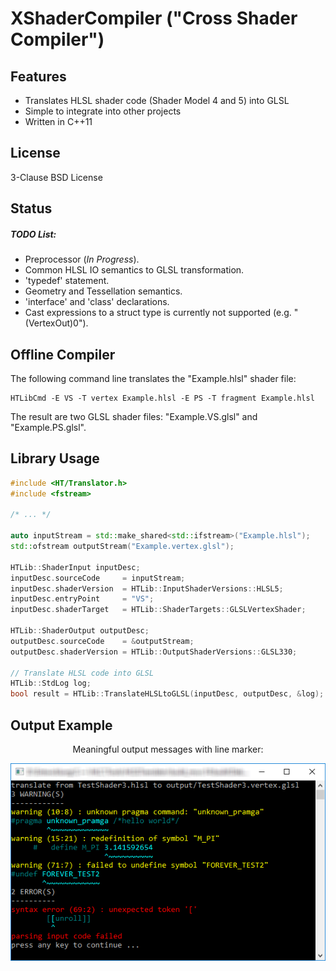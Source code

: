 # XShaderCompiler ("Cross Shader Compiler") #

Features
--------

* Translates HLSL shader code (Shader Model 4 and 5) into GLSL
* Simple to integrate into other projects
* Written in C++11

License
-------

3-Clause BSD License

Status
------

##### TODO List: #####
* Preprocessor (*In Progress*).
* Common HLSL IO semantics to GLSL transformation.
* 'typedef' statement.
* Geometry and Tessellation semantics.
* 'interface' and 'class' declarations.
* Cast expressions to a struct type is currently not supported (e.g. "(VertexOut)0").

Offline Compiler
----------------

The following command line translates the "Example.hlsl" shader file:

```
HTLibCmd -E VS -T vertex Example.hlsl -E PS -T fragment Example.hlsl
```

The result are two GLSL shader files: "Example.VS.glsl" and "Example.PS.glsl".

Library Usage
-------------

```cpp
#include <HT/Translator.h>
#include <fstream>

/* ... */

auto inputStream = std::make_shared<std::ifstream>("Example.hlsl");
std::ofstream outputStream("Example.vertex.glsl");

HTLib::ShaderInput inputDesc;
inputDesc.sourceCode     = inputStream;
inputDesc.shaderVersion  = HTLib::InputShaderVersions::HLSL5;
inputDesc.entryPoint     = "VS";
inputDesc.shaderTarget   = HTLib::ShaderTargets::GLSLVertexShader;

HTLib::ShaderOutput outputDesc;
outputDesc.sourceCode    = &outputStream;
outputDesc.shaderVersion = HTLib::OutputShaderVersions::GLSL330;

// Translate HLSL code into GLSL
HTLib::StdLog log;
bool result = HTLib::TranslateHLSLtoGLSL(inputDesc, outputDesc, &log);
```

Output Example
--------------

<p align="center">Meaningful output messages with line marker:</p>
<p align="center"><img src="docu/screenshot_01.png" alt="docu/screenshot_01.png"/></p>
